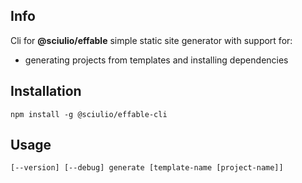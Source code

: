 ## Info

Cli for __@sciulio/effable__ simple static site generator with support for:
- generating projects from templates and installing dependencies

## Installation

```
npm install -g @sciulio/effable-cli
```

## Usage

```
[--version] [--debug] generate [template-name [project-name]]
```